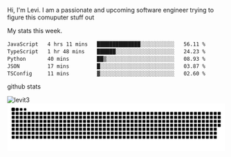 Hi, I'm Levi. I am a passionate and upcoming software engineer trying to figure this comuputer stuff out

My stats this week.
<!--START_SECTION:waka-->

```txt
JavaScript   4 hrs 11 mins   ██████████████░░░░░░░░░░░   56.11 %
TypeScript   1 hr 48 mins    ██████░░░░░░░░░░░░░░░░░░░   24.23 %
Python       40 mins         ██▒░░░░░░░░░░░░░░░░░░░░░░   08.93 %
JSON         17 mins         █░░░░░░░░░░░░░░░░░░░░░░░░   03.87 %
TSConfig     11 mins         ▓░░░░░░░░░░░░░░░░░░░░░░░░   02.60 %
```

<!--END_SECTION:waka-->

github stats
<p align="start"> <img src="https://github-readme-stats.vercel.app/api?username=levit3&show_icons=true&theme=gotham" alt="levit3" />

<picture>
  <source media="(prefers-color-scheme: dark)" srcset="https://raw.githubusercontent.com/levit3/levit3/output/github-contribution-grid-snake-dark.svg">
  <source media="(prefers-color-scheme: light)" srcset="https://raw.githubusercontent.com/levit3/levit3/output/github-contribution-grid-snake.svg">
  <img alt="github contribution grid snake animation" src="https://raw.githubusercontent.com/levit3/levit3/output/github-contribution-grid-snake.svg">
</picture>
